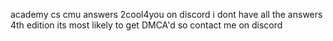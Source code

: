 academy cs cmu answers
2cool4you on discord
i dont have all the answers
4th edition
its most likely to get DMCA'd so contact me on discord 
